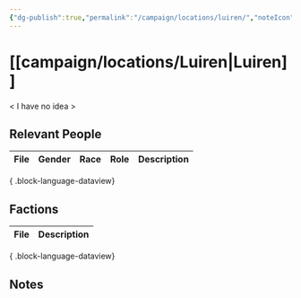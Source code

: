 ```yaml
---
{"dg-publish":true,"permalink":"/campaign/locations/luiren/","noteIcon":"","created":"2025-10-26T19:03:34.973-07:00","updated":"2025-10-27T13:36:00.126-07:00"}
---
```


# [[campaign/locations/Luiren\|Luiren]]
< I have no idea >

## Relevant People
| File | Gender | Race | Role | Description |
| ---- | ------ | ---- | ---- | ----------- |

{ .block-language-dataview}

## Factions
| File | Description |
| ---- | ----------- |

{ .block-language-dataview}

## Notes
